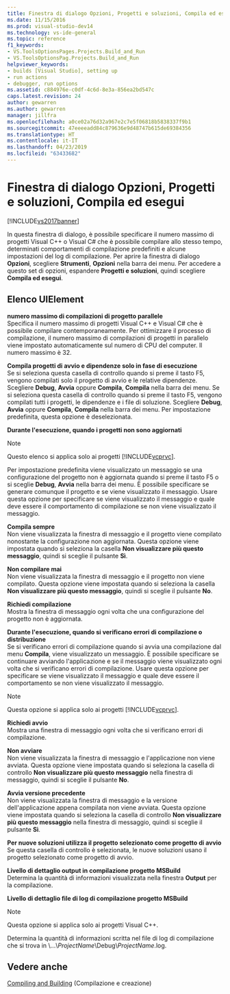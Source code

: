 ```yaml
---
title: Finestra di dialogo Opzioni, Progetti e soluzioni, Compila ed esegui | Microsoft Docs
ms.date: 11/15/2016
ms.prod: visual-studio-dev14
ms.technology: vs-ide-general
ms.topic: reference
f1_keywords:
- VS.ToolsOptionsPages.Projects.Build_and_Run
- VS.ToolsOptionsPag.Projects.Build_and_Run
helpviewer_keywords:
- builds [Visual Studio], setting up
- run actions
- debugger, run options
ms.assetid: c884976e-c0df-4c6d-8e3a-856ea2bd547c
caps.latest.revision: 24
author: gewarren
ms.author: gewarren
manager: jillfra
ms.openlocfilehash: a0ce02a76d32a967e2c7e5f06818b5838337f9b1
ms.sourcegitcommit: 47eeeeadd84c879636e9d48747b615de69384356
ms.translationtype: HT
ms.contentlocale: it-IT
ms.lasthandoff: 04/23/2019
ms.locfileid: "63433682"
---
```

# <a name="options-dialog-box--projects-and-solutions-build-and-run"></a>Finestra di dialogo Opzioni, Progetti e soluzioni, Compila ed esegui
[!INCLUDE[vs2017banner](../../includes/vs2017banner.md)]

In questa finestra di dialogo, è possibile specificare il numero massimo di progetti Visual C++ o Visual C# che è possibile compilare allo stesso tempo, determinati comportamenti di compilazione predefiniti e alcune impostazioni del log di compilazione. Per aprire la finestra di dialogo **Opzioni**, scegliere **Strumenti**, **Opzioni** nella barra dei menu. Per accedere a questo set di opzioni, espandere **Progetti e soluzioni**, quindi scegliere **Compila ed esegui**.  
  
## <a name="uielement-list"></a>Elenco UIElement  
 **numero massimo di compilazioni di progetto parallele**  
 Specifica il numero massimo di progetti Visual C++ e Visual C# che è possibile compilare contemporaneamente. Per ottimizzare il processo di compilazione, il numero massimo di compilazioni di progetti in parallelo viene impostato automaticamente sul numero di CPU del computer. Il numero massimo è 32.  
  
 **Compila progetti di avvio e dipendenze solo in fase di esecuzione**  
 Se si seleziona questa casella di controllo quando si preme il tasto F5, vengono compilati solo il progetto di avvio e le relative dipendenze. Scegliere **Debug**, **Avvia** oppure **Compila**, **Compila** nella barra dei menu. Se si seleziona questa casella di controllo quando si preme il tasto F5, vengono compilati tutti i progetti, le dipendenze e i file di soluzione. Scegliere **Debug**, **Avvia** oppure **Compila**, **Compila** nella barra dei menu. Per impostazione predefinita, questa opzione è deselezionata.  
  
 **Durante l'esecuzione, quando i progetti non sono aggiornati**  
 > [!NOTE]
> Questo elenco si applica solo ai progetti [!INCLUDE[vcprvc](../../includes/vcprvc-md.md)].  
  
 Per impostazione predefinita viene visualizzato un messaggio se una configurazione del progetto non è aggiornata quando si preme il tasto F5 o si sceglie **Debug**, **Avvia** nella barra dei menu. È possibile specificare se generare comunque il progetto e se viene visualizzato il messaggio. Usare questa opzione per specificare se viene visualizzato il messaggio e quale deve essere il comportamento di compilazione se non viene visualizzato il messaggio.  
  
 **Compila sempre**  
 Non viene visualizzata la finestra di messaggio e il progetto viene compilato nonostante la configurazione non aggiornata. Questa opzione viene impostata quando si seleziona la casella **Non visualizzare più questo messaggio**, quindi si sceglie il pulsante **Sì**.  
  
 **Non compilare mai**  
 Non viene visualizzata la finestra di messaggio e il progetto non viene compilato. Questa opzione viene impostata quando si seleziona la casella **Non visualizzare più questo messaggio**, quindi si sceglie il pulsante **No**.  
  
 **Richiedi compilazione**  
 Mostra la finestra di messaggio ogni volta che una configurazione del progetto non è aggiornata.  
  
 **Durante l'esecuzione, quando si verificano errori di compilazione o distribuzione**  
 Se si verificano errori di compilazione quando si avvia una compilazione dal menu **Compila**, viene visualizzato un messaggio. È possibile specificare se continuare avviando l'applicazione e se il messaggio viene visualizzato ogni volta che si verificano errori di compilazione. Usare questa opzione per specificare se viene visualizzato il messaggio e quale deve essere il comportamento se non viene visualizzato il messaggio.  
  
> [!NOTE]
> Questa opzione si applica solo ai progetti [!INCLUDE[vcprvc](../../includes/vcprvc-md.md)].  
  
 **Richiedi avvio**  
 Mostra una finestra di messaggio ogni volta che si verificano errori di compilazione.  
  
 **Non avviare**  
 Non viene visualizzata la finestra di messaggio e l'applicazione non viene avviata. Questa opzione viene impostata quando si seleziona la casella di controllo **Non visualizzare più questo messaggio** nella finestra di messaggio, quindi si sceglie il pulsante **No**.  
  
 **Avvia versione precedente**  
 Non viene visualizzata la finestra di messaggio e la versione dell'applicazione appena compilata non viene avviata. Questa opzione viene impostata quando si seleziona la casella di controllo **Non visualizzare più questo messaggio** nella finestra di messaggio, quindi si sceglie il pulsante **Sì**.  
  
 **Per nuove soluzioni utilizza il progetto selezionato come progetto di avvio**  
 Se questa casella di controllo è selezionata, le nuove soluzioni usano il progetto selezionato come progetto di avvio.  
  
 **Livello di dettaglio output in compilazione progetto MSBuild**  
 Determina la quantità di informazioni visualizzata nella finestra **Output** per la compilazione.  
  
 **Livello di dettaglio file di log di compilazione progetto MSBuild**  
 > [!NOTE]
> Questa opzione si applica solo ai progetti Visual C++.  
  
 Determina la quantità di informazioni scritta nel file di log di compilazione che si trova in \\...\\*ProjectName*\Debug\\*ProjectName*.log.  
  
## <a name="see-also"></a>Vedere anche  
 [Compiling and Building](../../ide/compiling-and-building-in-visual-studio.md) (Compilazione e creazione)
